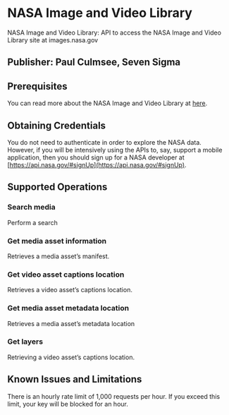 # NASA Image and Video Library
NASA Image and Video Library: API to access the NASA Image and Video Library site at images.nasa.gov

## Publisher: Paul Culmsee, Seven Sigma

## Prerequisites
You can read more about the NASA Image and Video Library at [here](https://images.nasa.gov/docs/images.nasa.gov_api_docs.pdf).

## Obtaining Credentials
You do not need to authenticate in order to explore the NASA data. However, if you will be intensively using the APIs to, say, support a mobile application, then you should sign up for a NASA developer at [https://api.nasa.gov/#signUp](https://api.nasa.gov/#signUp).

## Supported Operations

### Search media
Perform a search

### Get media asset information
Retrieves a media asset’s manifest.

### Get video asset captions location
Retrieves a video asset’s captions location.

### Get media asset metadata location
​Retrieves a media asset’s metadata location

### Get layers
Retrieving a video asset’s captions location.

## Known Issues and Limitations
There is an hourly rate limit of 1,000 requests per hour. If you exceed this limit, your key will be blocked for an hour.
